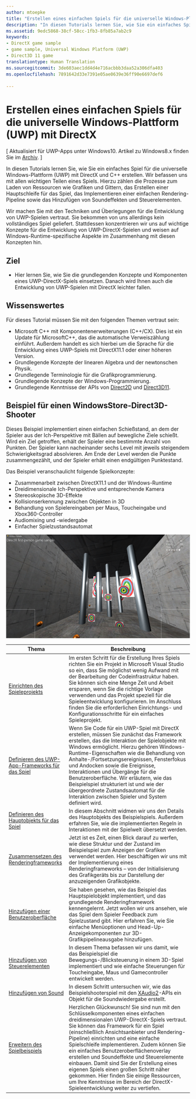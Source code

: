 ```yaml
---
author: mtoepke
title: "Erstellen eines einfachen Spiels für die universelle Windows-Plattform (UWP) mit DirectX"
description: "In diesen Tutorials lernen Sie, wie Sie ein einfaches Spiel für die universelle Windows-Plattform (UWP) mit DirectX und C++ erstellen."
ms.assetid: 9edc5868-38cf-58cc-1fb3-8fb85a7ab2c9
keywords:
- DirectX game sample
- game sample, Universal Windows Platform (UWP)
- Direct3D 11 game
translationtype: Human Translation
ms.sourcegitcommit: 3de603aec1dd4d4e716acbbb3daa52a306dfa403
ms.openlocfilehash: 7891642d33e7391e05ae0639e36ff90e6697def6

---
```


# Erstellen eines einfachen Spiels für die universelle Windows-Plattform (UWP) mit DirectX


\[ Aktualisiert für UWP-Apps unter Windows10. Artikel zu Windows8.x finden Sie im [Archiv](http://go.microsoft.com/fwlink/p/?linkid=619132). \]

In diesen Tutorials lernen Sie, wie Sie ein einfaches Spiel für die universelle Windows-Plattform (UWP) mit DirectX und C++ erstellen. Wir befassen uns mit allen wichtigen Teilen eines Spiels. Hierzu zählen die Prozesse zum Laden von Ressourcen wie Grafiken und Gittern, das Erstellen einer Hauptschleife für das Spiel, das Implementieren einer einfachen Rendering-Pipeline sowie das Hinzufügen von Soundeffekten und Steuerelementen.

Wir machen Sie mit den Techniken und Überlegungen für die Entwicklung von UWP-Spielen vertraut. Sie bekommen von uns allerdings kein vollständiges Spiel geliefert. Stattdessen konzentrieren wir uns auf wichtige Konzepte für die Entwicklung von UWP-DirectX-Spielen und weisen auf Windows-Runtime-spezifische Aspekte im Zusammenhang mit diesen Konzepten hin.

## Ziel


-   Hier lernen Sie, wie Sie die grundlegenden Konzepte und Komponenten eines UWP-DirectX-Spiels einsetzen. Danach wird Ihnen auch die Entwicklung von UWP-Spielen mit DirectX leichter fallen.

## Wissenswertes


Für dieses Tutorial müssen Sie mit den folgenden Themen vertraut sein:

-   Microsoft C++ mit Komponentenerweiterungen (C++/CX). Dies ist ein Update für MicrosoftC++, das die automatische Verweiszählung einführt. Außerdem handelt es sich hierbei um die Sprache für die Entwicklung eines UWP-Spiels mit DirectX11.1 oder einer höheren Version.
-   Grundlegende Konzepte der linearen Algebra und der newtonschen Physik.
-   Grundlegende Terminologie für die Grafikprogrammierung.
-   Grundlegende Konzepte der Windows-Programmierung.
-   Grundlegende Kenntnisse der APIs von [Direct2D](https://msdn.microsoft.com/library/windows/apps/dd370990.aspx) und [Direct3D11](https://msdn.microsoft.com/library/windows/desktop/hh404569).

##  Beispiel für einen WindowsStore-Direct3D-Shooter


Dieses Beispiel implementiert einen einfachen Schießstand, an dem der Spieler aus der Ich-Perspektive mit Bällen auf bewegliche Ziele schießt. Wird ein Ziel getroffen, erhält der Spieler eine bestimmte Anzahl von Punkten. Der Spieler kann nacheinander sechs Level mit jeweils steigendem Schwierigkeitsgrad absolvieren. Am Ende der Level werden die Punkte zusammengezählt, und der Spieler erhält einen endgültigen Punktestand.

Das Beispiel veranschaulicht folgende Spielkonzepte:

-   Zusammenarbeit zwischen DirectX11.1 und der Windows-Runtime
-   Dreidimensionale Ich-Perspektive und entsprechende Kamera
-   Stereoskopische 3D-Effekte
-   Kollisionserkennung zwischen Objekten in 3D
-   Behandlung von Spielereingaben per Maus, Toucheingabe und Xbox360-Controller
-   Audiomixing und -wiedergabe
-   Einfacher Spielzustandsautomat

![Das Spielbeispiel in Aktion](images/simple3dgame-display.png)


| Thema | Beschreibung |
|---------------------------------------------------------------------------------------------------|----------------------------------------------------------------------------------------------------------------------------------------------------------------------------------------------------------------------------------------------------------------------------------------------------------------------------------------------------------------------------------------------------------------------------------------------------------------|
| [Einrichten des Spieleprojekts](tutorial--setting-up-the-games-infrastructure.md) | Im ersten Schritt für die Erstellung Ihres Spiels richten Sie ein Projekt in Microsoft Visual Studio so ein, dass Sie möglichst wenig Aufwand mit der Bearbeitung der Codeinfrastruktur haben. Sie können sich eine Menge Zeit und Arbeit ersparen, wenn Sie die richtige Vorlage verwenden und das Projekt speziell für die Spieleentwicklung konfigurieren. Im Anschluss finden Sie die erforderlichen Einrichtungs- und Konfigurationsschritte für ein einfaches Spieleprojekt. |
| [Definieren des UWP-App-Frameworks für das Spiel](tutorial--building-the-games-metro-style-app-framework.md) | Wenn Sie Code für ein UWP-Spiel mit DirectX erstellen, müssen Sie zunächst das Framework erstellen, das die Interaktion der Spielobjekte mit Windows ermöglicht. Hierzu gehören Windows-Runtime-Eigenschaften wie die Behandlung von Anhalte-/Fortsetzungsereignissen, Fensterfokus und Andocken sowie die Ereignisse, Interaktionen und Übergänge für die Benutzeroberfläche. Wir erläutern, wie das Beispielspiel strukturiert ist und wie der übergeordnete Zustandsautomat für die Interaktion zwischen Spieler und System definiert wird. |
| [Definieren des Hauptobjekts für das Spiel](tutorial--defining-the-main-game-loop.md) | In diesem Abschnitt widmen wir uns den Details des Hauptobjekts des Beispielspiels. Außerdem erfahren Sie, wie die implementierten Regeln in Interaktionen mit der Spielwelt übersetzt werden. |
| [Zusammensetzen des Renderingframeworks](tutorial--assembling-the-rendering-pipeline.md) | Jetzt ist es Zeit, einen Blick darauf zu werfen, wie diese Struktur und der Zustand im Beispielspiel zum Anzeigen der Grafiken verwendet werden. Hier beschäftigen wir uns mit der Implementierung eines Renderingframeworks – von der Initialisierung des Grafikgeräts bis zur Darstellung der anzuzeigenden Grafikobjekte. |
| [Hinzufügen einer Benutzeroberfläche](tutorial--adding-a-user-interface.md) | Sie haben gesehen, wie das Beispiel das Hauptspielobjekt implementiert, und das grundlegende Renderingframework kennengelernt. Jetzt wollen wir uns ansehen, wie das Spiel dem Spieler Feedback zum Spielzustand gibt. Hier erfahren Sie, wie Sie einfache Menüoptionen und Head-Up-Anzeigekomponenten zur 3D-Grafikpipelineausgabe hinzufügen. |
| [Hinzufügen von Steuerelementen](tutorial--adding-controls.md) | In diesem Thema befassen wir uns damit, wie das Beispielspiel die Bewegungs-/Blicksteuerung in einem 3D-Spiel implementiert und wie einfache Steuerungen für Toucheingabe, Maus und Gamecontroller entwickelt werden. |
| [Hinzufügen von Sound](tutorial--adding-sound.md) | In diesem Schritt untersuchen wir, wie das Beispielshooterspiel mit den [XAudio2](https://msdn.microsoft.com/library/windows/desktop/ee415813)-APIs ein Objekt für die Soundwiedergabe erstellt. |
| [Erweitern des Spielbeispiels](tutorial-resources.md) | Herzlichen Glückwunsch! Sie sind nun mit den Schlüsselkomponenten eines einfachen dreidimensionalen UWP-DirectX-Spiels vertraut. Sie können das Framework für ein Spiel (einschließlich Ansichtsanbieter und Rendering-Pipeline) einrichten und eine einfache Spielschleife implementieren. Zudem können Sie ein einfaches Benutzeroberflächenoverlay erstellen und Soundeffekte und Steuerelemente einbauen. Damit sind Sie der Erstellung eines eigenen Spiels einen großen Schritt näher gekommen. Hier finden Sie einige Ressourcen, um Ihre Kenntnisse im Bereich der DirectX-Spieleentwicklung weiter zu vertiefen. |
 

 

 







<!--HONumber=Jul16_HO2-->


